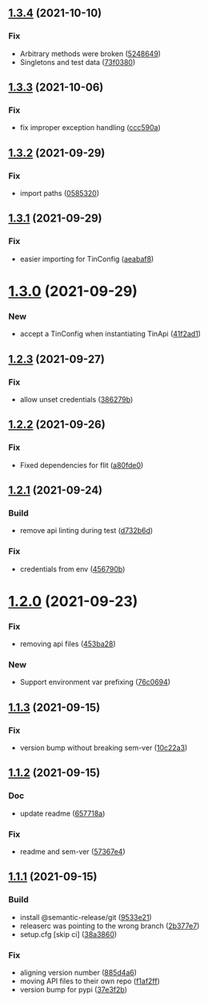 ## [1.3.4](https://gitlab.com/explody/tin/compare/v1.3.3...v1.3.4) (2021-10-10)


### Fix

* Arbitrary methods were broken ([5248649](https://gitlab.com/explody/tin/commit/5248649c1be698f7f0e81d321d0d40642eede175))
* Singletons and test data ([73f0380](https://gitlab.com/explody/tin/commit/73f0380f487cd75ebcc849151bfd9aecc4219322))

## [1.3.3](https://gitlab.com/explody/tin/compare/v1.3.2...v1.3.3) (2021-10-06)


### Fix

* fix improper exception handling ([ccc590a](https://gitlab.com/explody/tin/commit/ccc590aca96de571f0b727344aac93bbc181688b))

## [1.3.2](https://gitlab.com/explody/tin/compare/v1.3.1...v1.3.2) (2021-09-29)


### Fix

* import paths ([0585320](https://gitlab.com/explody/tin/commit/058532013b88077095f89031bb9dbb5560bb61fd))

## [1.3.1](https://gitlab.com/explody/tin/compare/v1.3.0...v1.3.1) (2021-09-29)


### Fix

* easier importing for TinConfig ([aeabaf8](https://gitlab.com/explody/tin/commit/aeabaf86bf781f3fdc6bf07f32bce3724cb3a682))

# [1.3.0](https://gitlab.com/explody/tin/compare/v1.2.3...v1.3.0) (2021-09-29)


### New

* accept a TinConfig when instantiating TinApi ([41f2ad1](https://gitlab.com/explody/tin/commit/41f2ad1aa421b2e226e8fb8f2013d2d86341b4f7))

## [1.2.3](https://gitlab.com/explody/tin/compare/v1.2.2...v1.2.3) (2021-09-27)


### Fix

* allow unset credentials ([386279b](https://gitlab.com/explody/tin/commit/386279bb63d869c4604172afe1304fff1a80e111))

## [1.2.2](https://gitlab.com/explody/tin/compare/v1.2.1...v1.2.2) (2021-09-26)


### Fix

* Fixed dependencies for flit ([a80fde0](https://gitlab.com/explody/tin/commit/a80fde095cd34bb59846fe42282649b37593ecaa))

## [1.2.1](https://gitlab.com/explody/tin/compare/v1.2.0...v1.2.1) (2021-09-24)


### Build

* remove api linting during test ([d732b6d](https://gitlab.com/explody/tin/commit/d732b6db3676afa5398d41edc4b5189ca68bc992))

### Fix

* credentials from env ([456790b](https://gitlab.com/explody/tin/commit/456790b130bd445e75d96eae1c8968d21ab967e2))

# [1.2.0](https://gitlab.com/explody/tin/compare/v1.1.3...v1.2.0) (2021-09-23)


### Fix

* removing api files ([453ba28](https://gitlab.com/explody/tin/commit/453ba281e90f9a3619619b6fa4f69844a8216955))

### New

* Support environment var prefixing ([76c0694](https://gitlab.com/explody/tin/commit/76c0694513741cd4a4a231e028f55010b788b1e5))

## [1.1.3](https://gitlab.com/explody/tin/compare/v1.1.2...v1.1.3) (2021-09-15)


### Fix

* version bump without breaking sem-ver ([10c22a3](https://gitlab.com/explody/tin/commit/10c22a398d1dc63cdf5e1357bd8e884a562f2e49))

## [1.1.2](https://gitlab.com/explody/tin/compare/v1.1.1...v1.1.2) (2021-09-15)


### Doc

* update readme ([657718a](https://gitlab.com/explody/tin/commit/657718a9210e4dc825d9585c8595944437e4569f))

### Fix

* readme and sem-ver ([57367e4](https://gitlab.com/explody/tin/commit/57367e45e238ea55e705239d1bc88e53c40df164))

## [1.1.1](https://gitlab.com/explody/tin/compare/v1.1.0...v1.1.1) (2021-09-15)


### Build

* install @semantic-release/git ([9533e21](https://gitlab.com/explody/tin/commit/9533e2125f57e38ac0f4f2518c4371709e481a4a))
* releaserc was pointing to the wrong branch ([2b377e7](https://gitlab.com/explody/tin/commit/2b377e7ebbc627a5edf264f4b458e0e044239e6b))
* setup.cfg [skip ci] ([38a3860](https://gitlab.com/explody/tin/commit/38a386022d6003cfdcc3ea7a8fccdcab87e2286c))

### Fix

* aligning version number ([885d4a6](https://gitlab.com/explody/tin/commit/885d4a64abe749e7d86bdc4bd83f95b5c3e7f2ea))
* moving API files to their own repo ([f1af2ff](https://gitlab.com/explody/tin/commit/f1af2ffec5a778389f30b6442d7df2c75dfca63e))
* version bump for pypi ([37e3f2b](https://gitlab.com/explody/tin/commit/37e3f2baf9192f0db06ccd1d709a9a2e736eff2c))

